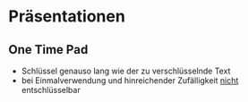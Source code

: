 # Präsentationen
## One Time Pad
- Schlüssel genauso lang wie der zu verschlüsselnde Text
- bei Einmalverwendung und hinreichender Zufälligkeit <u>nicht</u> entschlüsselbar
 